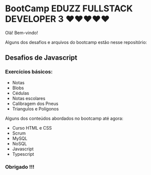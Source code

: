 # BootCamp EDUZZ FULLSTACK DEVELOPER 3 :heart::heart::heart::heart::heart:

Olá! Bem-vindo!

Alguns dos desafios e arquivos do bootcamp estão nesse repositório:

## Desafios de Javascript

### Exercícios básicos:

* Notas
* Blobs
* Cédulas 
* Notas escolares
* Calibragem dos Pneus
* Triangulos e Polígonos

Alguns dos conteúdos abordados no bootcamp até agora:

* Curso HTML e CSS
* Scrum
* MySQL
* NoSQL
* Javascript
* Typescript

### Obrigado !!!
